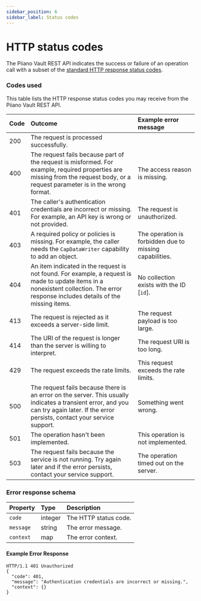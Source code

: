 ```yaml
---
sidebar_position: 6
sidebar_label: Status codes
---
```


# HTTP status codes

The Piiano Vault REST API indicates the success or failure of an operation call with a subset of the [standard HTTP response status codes](https://developer.mozilla.org/en-US/docs/Web/HTTP/Status).

### Codes used

This table lists the HTTP response status codes you may receive from the Piiano Vault REST API.

| Code | Outcome                                                                                                                                                                                | Example error message                                   |
|:-----|:---------------------------------------------------------------------------------------------------------------------------------------------------------------------------------------|:--------------------------------------------------------|
| 200  | The request is processed successfully.                                                                                                                                                 |                                                         |
| 400  | The request fails because part of the request is misformed. For example, required properties are missing from the request body, or a request parameter is in the wrong format.         | The access reason is missing.                           |
| 401  | The caller's authentication credentials are incorrect or missing. For example, an API key is wrong or not provided.                                                                    | The request is unauthorized.                            |
| 403  | A required policy or policies is missing. For example, the caller needs the `CapDataWriter` capability to add an object.                                                               | The operation is forbidden due to missing capabilities. |
| 404  | An item indicated in the request is not found. For example, a request is made to update items in a nonexistent collection. The error response includes details of the missing items.   | No collection exists with the ID [`id`].                |
| 413  | The request is rejected as it exceeds a server-side limit.                                                                                                                             | The request payload is too large.                       |
| 414  | The URI of the request is longer than the server is willing to interpret.                                                                                                              | The request URI is too long.                            |
| 429  | The request exceeds the rate limits.                                                                                                                                                   | This request exceeds the rate limits.                   |
| 500  | The request fails because there is an error on the server. This usually indicates a transient error, and you can try again later. If the error persists, contact your service support. | Something went wrong.                                   |
| 501  | The operation hasn't been implemented.                                                                                                                                                 | This operation is not implemented.                      |
| 503  | The request fails because the service is not running. Try again later and if the error persists, contact your service support.                                                         | The operation timed out on the server.                  |

### Error response schema

| Property  | Type    | Description           |
|:----------|:--------|:----------------------|
| `code`    | integer | The HTTP status code. |
| `message` | string  | The error message.    |
| `context` | map     | The error context.    |

#### Example Error Response

```text
HTTP/1.1 401 Unauthorized
{
  "code": 401,
  "message": "Authentication credentials are incorrect or missing.",
  "context": {}
}
```
